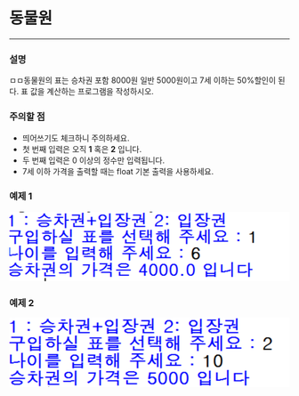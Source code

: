 # 동물원
****
### 설명
ㅁㅁ동물원의 표는 승차권 포함 8000원 일반 5000원이고 7세 이하는 50%할인이 된다. 표 값을 계산하는 프로그램을 작성하시오.

### 주의할 점
- 띄어쓰기도 체크하니 주의하세요.
- 첫 번째 입력은 오직 **1** 혹은 **2** 입니다.
- 두 번째 입력은 0 이상의 정수만 입력됩니다.
- 7세 이하 가격을 출력할 때는 float 기본 출력을 사용하세요.

### 예제 1
![](/week05/p1/00.png)

### 예제 2
![](/week05/p1/01.png)
